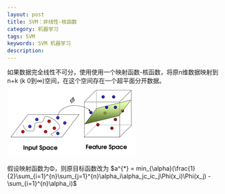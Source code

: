 ```yaml
---
layout: post
title: SVM：非线性-核函数
category: 机器学习
tags: SVM
keywords: SVM 机器学习
description: 
---
```


如果数据完全线性不可分，使用使用一个映射函数-核函数，将原n维数据映射到n+k (k 0到∞)空间，在这个空间存在一个超平面分开数据。
![1](/public/img/machineL/svm/p_03.png)

假设映射函数为Φ，则原目标函数改为
$a^{*} = min_{\alpha}(\frac{1}{2}\sum_{i=1}^{n}\sum_{j=1}^{n}\alpha_i\alpha_jc_ic_j\Phi(x_i)\Phi(x_j) - \sum_{i=1}^{n}\alpha_i)$
